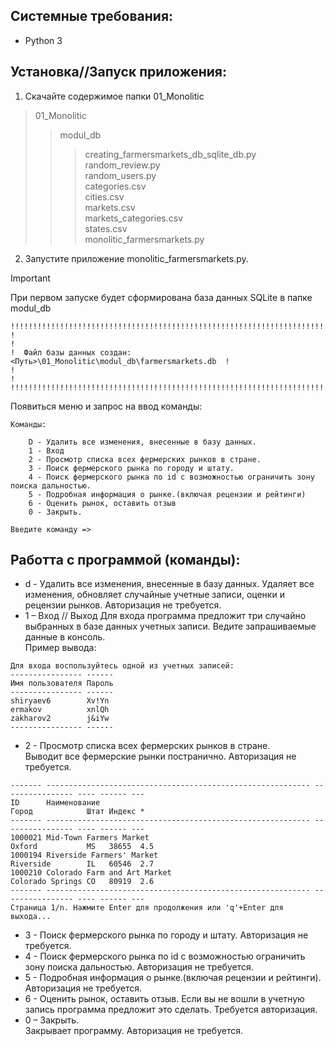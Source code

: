 ## Системные требования:  
- Python 3  

## Установка//Запуск приложения:  
1. Скачайте содержимое папки 01_Monolitic  
> 01_Monolitic  
>> modul_db  
>>> creating_farmersmarkets_db_sqlite_db.py  
>>> random_review.py  
>>> random_users.py  
>>> categories.csv  
>>> cities.csv  
>>> markets.csv  
>>> markets_categories.csv  
>>> states.csv  
>> monolitic_farmersmarkets.py  
2. Запустите приложение monolitic_farmersmarkets.py.  
> [!important]
> При первом запуске будет сформирована база данных SQLite в папке modul_db  
```  
!!!!!!!!!!!!!!!!!!!!!!!!!!!!!!!!!!!!!!!!!!!!!!!!!!!!!!!!!!!!!!!!!!!!!!!!!!!!!
!                                                                           !
!  Файл базы данных создан: <Путь>\01_Monolitic\modul_db\farmersmarkets.db  !
!                                                                           !
!!!!!!!!!!!!!!!!!!!!!!!!!!!!!!!!!!!!!!!!!!!!!!!!!!!!!!!!!!!!!!!!!!!!!!!!!!!!!
```  
Появиться меню и запрос на ввод команды:  
```
Команды:

    D - Удалить все изменения, внесенные в базу данных.
    1 - Вход
    2 - Просмотр списка всех фермерских рынков в стране.
    3 - Поиск фермерского рынка по городу и штату.
    4 - Поиск фермерского рынка по id с возможностью ограничить зону поиска дальностью.
    5 - Подробная информация о рынке.(включая рецензии и рейтинги)
    6 - Оценить рынок, оставить отзыв
    0 - Закрыть.

Введите команду =>
```  

## Работта с программой (команды):  
- d - Удалить все изменения, внесенные в базу данных.
  Удаляет все изменения, обновляет случайные учетные записи, оценки и рецензии рынков. Авторизация не требуется.  
- 1 – Вход // Выход 
  Для входа программа предложит три случайно выбранных в базе данных учетных записи. Ведите запрашиваемые данные в консоль.  
Пример вывода:  
```  
Для входа воспользуйтесь одной из учетных записей:
---------------- ------
Имя пользователя Пароль
---------------- ------
shiryaev6        Xv!Yn
ermakov          xnlQh
zakharov2        j&iYw
---------------- ------
```  
- 2 - Просмотр списка всех фермерских рынков в стране.  
  Выводит все фермерские рынки постранично. Авторизация не требуется.  
```  
------- ----------------------------------------------------------- ---------------- ---- ------ ---
ID      Наименование                                                Город            Штат Индекс *
------- ----------------------------------------------------------- ---------------- ---- ------ ---
1000021 Mid-Town Farmers Market                                     Oxford           MS   38655  4.5
1000194 Riverside Farmers' Market                                   Riverside        IL   60546  2.7
1000210 Colorado Farm and Art Market                                Colorado Springs CO   80919  2.6
------- ----------------------------------------------------------- ---------------- ---- ------ ---
Страница 1/n. Нажмите Enter для продолжения или 'q'+Enter для выхода...
```  
- 3 - Поиск фермерского рынка по городу и штату. Авторизация не требуется.  
- 4 - Поиск фермерского рынка по id с возможностью ограничить зону поиска дальностью. Авторизация не требуется.  
- 5 - Подробная информация о рынке.(включая рецензии и рейтинги). Авторизация не требуется.  
- 6 - Оценить рынок, оставить отзыв.
  Если вы не вошли в учетную запись программа предложит это сделать. Требуется авторизация.
- 0 – Закрыть.  
  Закрывает программу. Авторизация не требуется.  